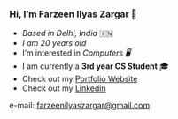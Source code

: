 ### Hi, I’m Farzeen Ilyas Zargar 👋
- *Based in Delhi, India* 🇮🇳
- *I am 20 years old*
- I’m interested in *Computers 🖥️*
- I am currently a **3rd year CS Student** 🎓
- Check out my [Portfolio Website](https://www.farzeenilyaszargar.vercel.com) 
- Check out my [Linkedin ](https://www.linkedin.com/in/farzeenilyaszargar/) 

e-mail: farzeenilyaszargar@gmail.com
  
 

